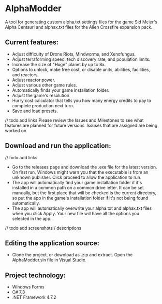 # AlphaModder

A tool for generating custom alpha.txt settings files for the game Sid Meier's Alpha Centauri and alphax.txt files for the Alien Crossfire expansion pack.

## Current features:
* Adjust difficulty of Drone Riots, Mindworms, and Xenofungus.
* Adjust terraforming speed, tech discovery rate, and population limits.
* Increase the size of "Huge" planet by up to 8x.
* Options to unlock, make free cost, or disable units, abilities, facilities, and reactors.
* Adjust reactor power.
* Adjust various other game rules.
* Automatically finds your game installation folder.
* Adjust the game's resolution.
* Hurry cost calculator that tells you how many energy credits to pay to complete production next turn.
* Save and load presets.

// todo add links
Please review the Issues and Milestones to see what features are planned for future versions.  Issuses that are assigned are being worked on.  

## Download and run the application:
// todo add links
* Go to the releases page and download the .exe file for the latest version.  On first run, Windows might warn you that the executable is from an unknown publisher.  Click proceed to allow the application to run.
* The app will automatically find your game installation folder if it's installed in a common path on a common drive letter.  It can be set manually, but the first place that will be checked is the current directory, so put the app in the game's installation folder if it's not being found automatically.
* The app will automatically overwrite your alpha.txt and alphax.txt files when you click Apply.  Your new file will have all the options you selected in the app.

// todo add screenshots / descriptions

## Editing the application source:
* Clone the project, or download as .zip and extract.  Open the AlphaModder.sln file in Visual Studio.  

## Project technology:
* Windows Forms
* C# 7.3
* .NET Framework 4.7.2
